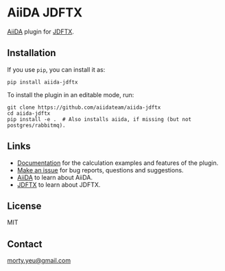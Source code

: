 # AiiDA JDFTX
[AiiDA](http://www.aiida.net/) plugin for [JDFTX](https://jdftx.org/index.html).

## Installation

If you use `pip`, you can install it as:
```
pip install aiida-jdftx
```

To install the plugin in an editable mode, run:
```
git clone https://github.com/aiidateam/aiida-jdftx
cd aiida-jdftx
pip install -e .  # Also installs aiida, if missing (but not postgres/rabbitmq).
```

## Links
* [Documentation](https://aiida-jdftx.readthedocs.io/en/latest/) for the calculation examples and features of the plugin.
* [Make an issue](https://github.com/aiidateam/aiida-jdftx/issues/new) for bug reports, questions and suggestions.
* [AiiDA](http://www.aiida.net/) to learn about AiiDA.
* [JDFTX](https://jdftx.org/index.html) to learn about JDFTX.


## License
MIT


## Contact
morty.yeu@gmail.com
